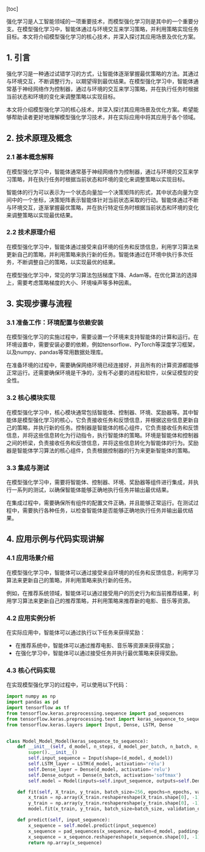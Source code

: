 
[toc]                    
                
                
强化学习是人工智能领域的一项重要技术，而模型强化学习则是其中的一个重要分支。在模型强化学习中，智能体通过与环境交互来学习策略，并利用策略实现任务目标。本文将介绍模型强化学习的核心技术，并深入探讨其应用场景及优化方案。

## 1. 引言

强化学习是一种通过试错学习的方式，让智能体逐渐掌握最优策略的方法。其通过与环境交互，不断调整行为，以期望得到最优结果。在模型强化学习中，智能体通常基于神经网络作为控制器，通过与环境的交互来学习策略，并在执行任务时根据当前状态和环境的变化来调整策略以实现目标。

本文将介绍模型强化学习的核心技术，并深入探讨其应用场景及优化方案。希望能够帮助读者更好地理解模型强化学习技术，并在实际应用中将其应用于各个领域。

## 2. 技术原理及概念

### 2.1 基本概念解释

在模型强化学习中，智能体通常基于神经网络作为控制器，通过与环境的交互来学习策略，并在执行任务时根据当前状态和环境的变化来调整策略以实现目标。

智能体的行为可以表示为一个状态向量加一个决策矩阵的形式，其中状态向量为空间中的一个坐标，决策矩阵表示智能体针对当前状态采取的行动。智能体通过不断与环境交互，逐渐掌握最优策略，并在执行特定任务时根据当前状态和环境的变化来调整策略以实现最优结果。

### 2.2 技术原理介绍

在模型强化学习中，智能体通过接受来自环境的任务和反馈信息，利用学习算法来更新自己的策略，并利用策略来执行新的任务。智能体通过在环境中执行多次任务，不断调整自己的策略，以实现最优的结果。

在模型强化学习中，常见的学习算法包括梯度下降、Adam等。在优化算法的选择上，需要考虑策略梯度的大小、环境噪声等多种因素。

## 3. 实现步骤与流程

### 3.1 准备工作：环境配置与依赖安装

在模型强化学习的实施过程中，需要设置一个环境来支持智能体的计算和运行。在环境设置中，需要安装必要的依赖，例如tensorflow、PyTorch等深度学习框架，以及numpy、pandas等常用数据处理库。

在准备环境的过程中，需要确保网络环境已经连接好，并且所有的计算资源都能够正常运行。还需要确保环境是干净的，没有不必要的进程和软件，以保证模型的安全性。

### 3.2 核心模块实现

在模型强化学习中，核心模块通常包括智能体、控制器、环境、奖励器等。其中智能体是模型强化学习的核心，它负责接收任务和反馈信息，并根据这些信息更新自己的策略，并执行新的任务。控制器是智能体的核心组件，它负责接收任务和反馈信息，并将这些信息转化为行动指令，执行智能体的策略。环境是智能体和控制器之间的桥梁，负责接收任务和反馈信息，并将这些信息转化为智能体的行为。奖励器是智能体学习算法的核心组件，负责根据控制器的行为来更新智能体的策略。

### 3.3 集成与测试

在模型强化学习中，需要将智能体、控制器、环境、奖励器等组件进行集成，并执行一系列的测试，以确保智能体能够正确地执行任务并输出最优结果。

在集成过程中，需要确保所有组件的配置文件正确，并且能够正常运行。在测试过程中，需要执行各种任务，以检查智能体是否能够正确地执行任务并输出最优结果。

## 4. 应用示例与代码实现讲解

### 4.1 应用场景介绍

在模型强化学习中，智能体可以通过接受来自环境的的任务和反馈信息，利用学习算法来更新自己的策略，并利用策略来执行新的任务。

例如，在推荐系统领域，智能体可以通过接受用户的历史行为和当前推荐结果，利用学习算法来更新自己的推荐策略，并利用策略来推荐新的电影、音乐等资源。

### 4.2 应用实例分析

在实际应用中，智能体可以通过执行以下任务来获得奖励：

- 在推荐系统中，智能体可以通过推荐电影、音乐等资源来获得奖励；
- 在强化学习中，智能体可以通过接受任务并执行最优策略来获得奖励。

### 4.3 核心代码实现

在实现模型强化学习的过程中，可以使用以下代码：

```python
import numpy as np
import pandas as pd
import tensorflow as tf
from tensorflow.keras.preprocessing.sequence import pad_sequences
from tensorflow.keras.preprocessing.text import keras_sequence_to_sequence
from tensorflow.keras.layers import Input, Dense, LSTM, Dense


class Model_Model_Model(keras_sequence_to_sequence):
    def __init__(self, d_model, n_steps, d_model_per_batch, n_batch, n_epochs):
        super().__init__()
        self.input_sequence = Input(shape=(d_model, d_model))
        self.LSTM_layer = LSTM(d_model, activation='relu')
        self.Dense_layer = Dense(d_model, activation='relu')
        self.Dense_output = Dense(n_batch, activation='softmax')
        self.model = Model(inputs=self.input_sequence, outputs=self.Dense_output)

    def fit(self, X_train, y_train, batch_size=256, epochs=n_epochs, validation_data=(X_val, y_val), epochs_per_validation=5):
        x_train = np.array(X_train.reshapereshape(X_train.shape[0], -1))
        y_train = np.array(y_train.reshapereshape(y_train.shape[0], -1))
        model.fit(x_train, y_train, batch_size=batch_size, validation_data=(x_val, y_val), epochs=epochs, epochs_per_validation=epochs_per_validation)

    def predict(self, input_sequence):
        x_sequence = self.model.predict(input_sequence)
        x_sequence = pad_sequences(x_sequence, maxlen=d_model, padding='post')
        x_sequence = x_sequence.reshapereshape(x_sequence.shape[0], -1)
        return np.array(x_sequence)

```

